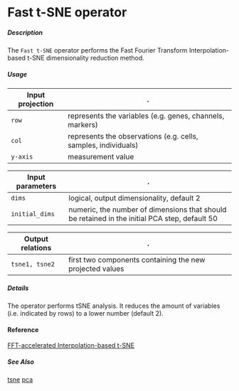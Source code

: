 # Fast t-SNE operator

##### Description

The `Fast t-SNE` operator performs the Fast Fourier Transform Interpolation-based t-SNE dimensionality reduction method.

##### Usage

Input projection|.
---|---
`row`   | represents the variables (e.g. genes, channels, markers)
`col`   | represents the observations (e.g. cells, samples, individuals) 
`y-axis`| measurement value

Input parameters|.
---|---
`dims`   | logical, output dimensionality, default 2
`initial_dims`   | numeric, the number of dimensions that should be retained in the initial PCA step, default 50

Output relations|.
---|---
`tsne1, tsne2`| first two components containing the new projected values

##### Details

The operator performs tSNE analysis. It reduces the amount of variables (i.e. indicated by rows) to a lower number (default 2).

#### Reference

[FFT-accelerated Interpolation-based t-SNE](https://github.com/KlugerLab/FIt-SNE)

##### See Also

[tsne](https://github.com/tercen/tsne_operator)
[pca](https://github.com/tercen/pca_operator)

